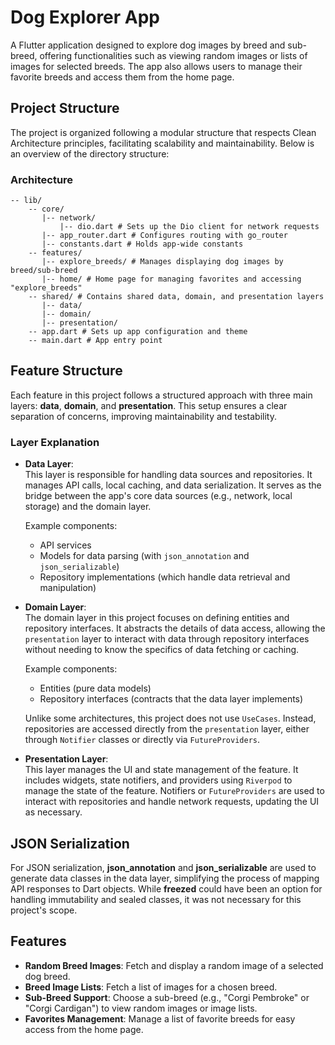 # Dog Explorer App

A Flutter application designed to explore dog images by breed and sub-breed, offering functionalities such as viewing random images or lists of images for selected breeds. The app also allows users to manage their favorite breeds and access them from the home page.

## Project Structure

The project is organized following a modular structure that respects Clean Architecture principles, facilitating scalability and maintainability. Below is an overview of the directory structure:

### Architecture

```
-- lib/
    -- core/ 
       |-- network/
           |-- dio.dart # Sets up the Dio client for network requests
       |-- app_router.dart # Configures routing with go_router
       |-- constants.dart # Holds app-wide constants
    -- features/
       |-- explore_breeds/ # Manages displaying dog images by breed/sub-breed
       |-- home/ # Home page for managing favorites and accessing "explore_breeds"
    -- shared/ # Contains shared data, domain, and presentation layers
       |-- data/
       |-- domain/
       |-- presentation/
    -- app.dart # Sets up app configuration and theme
    -- main.dart # App entry point

```


## Feature Structure

Each feature in this project follows a structured approach with three main layers: **data**, **domain**, and **presentation**. This setup ensures a clear separation of concerns, improving maintainability and testability.

### Layer Explanation

- **Data Layer**:  
  This layer is responsible for handling data sources and repositories. It manages API calls, local caching, and data serialization. It serves as the bridge between the app's core data sources (e.g., network, local storage) and the domain layer.

  Example components:
  - API services
  - Models for data parsing (with `json_annotation` and `json_serializable`)
  - Repository implementations (which handle data retrieval and manipulation)

- **Domain Layer**:  
  The domain layer in this project focuses on defining entities and repository interfaces. It abstracts the details of data access, allowing the `presentation` layer to interact with data through repository interfaces without needing to know the specifics of data fetching or caching.

  Example components:
  - Entities (pure data models)
  - Repository interfaces (contracts that the data layer implements)

  Unlike some architectures, this project does not use `UseCases`. Instead, repositories are accessed directly from the `presentation` layer, either through `Notifier` classes or directly via `FutureProviders`.

- **Presentation Layer**:  
  This layer manages the UI and state management of the feature. It includes widgets, state notifiers, and providers using `Riverpod` to manage the state of the feature. Notifiers or `FutureProviders` are used to interact with repositories and handle network requests, updating the UI as necessary.

## JSON Serialization

For JSON serialization, **json_annotation** and **json_serializable** are used to generate data classes in the data layer, simplifying the process of mapping API responses to Dart objects. While **freezed** could have been an option for handling immutability and sealed classes, it was not necessary for this project's scope.

## Features

- **Random Breed Images**: Fetch and display a random image of a selected dog breed.
- **Breed Image Lists**: Fetch a list of images for a chosen breed.
- **Sub-Breed Support**: Choose a sub-breed (e.g., "Corgi Pembroke" or "Corgi Cardigan") to view random images or image lists.
- **Favorites Management**: Manage a list of favorite breeds for easy access from the home page.